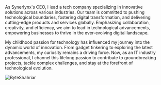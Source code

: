 As Synerlynx's CEO, I lead a tech company specializing in innovative solutions across various industries. Our team is committed to pushing technological boundaries, fostering digital transformation, and delivering cutting-edge products and services globally. Emphasizing collaboration, creativity, and efficiency, we aim to lead in technological advancements, empowering businesses to thrive in the ever-evolving digital landscape.

My childhood passion for technology has influenced my journey into the dynamic world of innovation. From gadget tinkering to exploring the latest advancements, my curiosity remains a driving force. Now, as an IT industry professional, I channel this lifelong passion to contribute to groundbreaking projects, tackle complex challenges, and stay at the forefront of technological evolution.

<img src="https://komarev.com/ghpvc/?username=ByteShahriar" alt="ByteShahriar"/>
